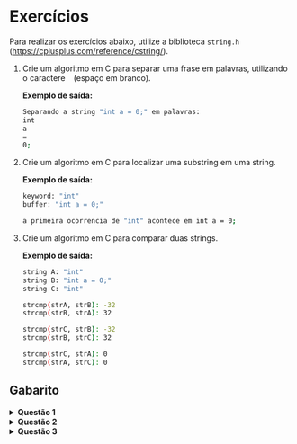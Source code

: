 # Exercícios

Para realizar os exercícios abaixo, utilize a biblioteca `string.h` (https://cplusplus.com/reference/cstring/).

1. Crie um algoritmo em C para separar uma frase em palavras, utilizando o caractere ` ` (espaço em branco).

   **Exemplo de saída:**
   
   ```bash
   Separando a string "int a = 0;" em palavras:
   int
   a
   =
   0;
   ```   

2. Crie um algoritmo em C para localizar uma substring em uma string. 

   **Exemplo de saída:**

   ```bash
   keyword: "int"
   buffer: "int a = 0;"

   a primeira ocorrencia de "int" acontece em int a = 0;
   ```

3. Crie um algoritmo em C para comparar duas strings.

   **Exemplo de saída:**
   
   ```bash
   string A: "int"
   string B: "int a = 0;"
   string C: "int"

   strcmp(strA, strB): -32
   strcmp(strB, strA): 32

   strcmp(strC, strB): -32
   strcmp(strB, strC): 32

   strcmp(strC, strA): 0
   strcmp(strA, strC): 0
   ```

## Gabarito

<details>
<summary><b>Questão 1</b></summary>

```C
#include <stdio.h>
#include <string.h>

int main() {
    char str[32] = "int a = 0;";
    char *ptr;
    printf ("Separando a string \"%s\" em palavras:\n", str);
    ptr = strtok(str, " ");
 
    while (ptr != NULL) {
        printf("%s\n", ptr);
        ptr = strtok(NULL, " ");
    }
    return 0;
}
```

</details>

<details>
<summary><b>Questão 2</b></summary>
 
```C
#include <stdio.h>
#include <string.h>

int main() {
    char keyword[4] = "int";
    char buffer[32] = "int a = 0;";
 
    printf("keyword: \"%s\"\n", keyword);
    printf("buffer: \"%s\"\n\n", buffer);
 
    char *ptr = strstr(buffer, keyword);
    if(ptr != NULL) {
        printf("a primeira ocorrencia de \"%s\" acontece em \"%s\"\n",   keyword, ptr);    
    } else {
        printf("\"%s\" nao esta contido na string.\n", keyword);    
    }
 
    return 0;
}
```

</details>

<details>
<summary><b>Questão 3</b></summary>

```C
#include <stdio.h>
#include <string.h>

int main() {
    char strA[32] = "int";
    char strB[32] = "int a = 0;";
    char strC[32] = "int";
 
    printf("string A: \"%s\"\n", strA);
    printf("string B: \"%s\"\n", strB);
    printf("string C: \"%s\"\n", strC);
    printf("\n");
    printf("strcmp(strA, strB): %d\n", strcmp(strA, strB));
    printf("strcmp(strB, strA): %d\n", strcmp(strB, strA));
    printf("\n");
    printf("strcmp(strC, strB): %d\n", strcmp(strC, strB));
    printf("strcmp(strB, strC): %d\n", strcmp(strB, strC));
    printf("\n");
    printf("strcmp(strC, strA): %d\n", strcmp(strC, strA));
    printf("strcmp(strA, strC): %d\n", strcmp(strA, strC));
 
    return 0;
}
```

</details>